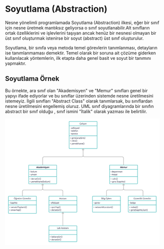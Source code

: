 # Soyutlama (Abstraction)

Nesne yönelimli programlamada Soyutlama (Abstraction) ilkesi, eğer bir sınıf için nesne üretmek mantıksız geliyorsa o sınıf soyutlanabilir.Alt sınıfların ortak
özelliklerini ve işlevlerini taşıyan ancak henüz bir nesnesi olmayan bir üst sınıf oluşturmak istenirse bir soyut (abstract) üst sınıf oluşturulur.

Soyutlama, bir sınıfa veya metoda temel görevlerin tanımlanması, detayların ise tanımlanmaması demektir. Temel olarak bir soruna ait çözüme giderken
kullanılacak yöntemlerin, ilk etapta daha genel basit ve soyut bir tanımını yapmaktır.

## Soyutlama Örnek

Bu örnekte, ara sınıf olan "Akademisyen" ve "Memur" sınıfları genel bir yapıyı ifade ediyorlar ve bu sınıflar üzerinden sistemde nesne üretilmesini istemeyiz.
İlgili sınıfları "Abstract Class" olarak tanımlarsak, bu sınıflardan nesne üretilmesini engellemiş oluruz. UML sınıf diyagramlarında bir sınıfın abstract bir
sınıf olduğu , sınıf ismini "İtalik" olarak yazması ile belirtilir.

![](figures/abstraction.jpg)